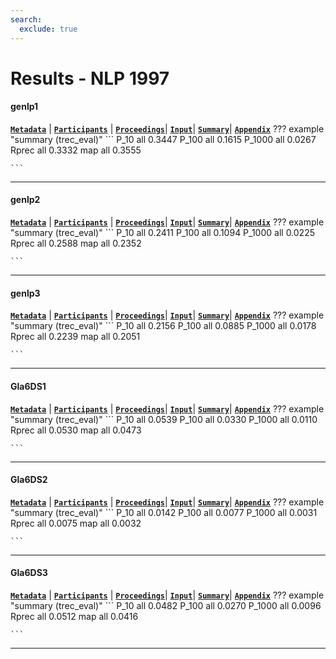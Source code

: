 ```yaml
---
search:
  exclude: true
---
```


# Results - NLP 1997 

#### genlp1 
[**`Metadata`**](./runs.md#genlp1) | [**`Participants`**](./participants.md#ge) | [**`Proceedings`**](./proceedings.md#natural-language-information-retrieval-trec-6-report)| [**`Input`**](https://trec.nist.gov/results/trec6/trec6.results.input/tracks/nlp/input.genlp1.gz)| [**`Summary`**](https://trec.nist.gov/results/trec6/trec6.results.summary/tracks/nlp/summary.genlp1.gz)| [**`Appendix`**](https://trec.nist.gov/pubs/trec6/appendices/A/nlp.runs.ps.gz)
??? example "summary (trec_eval)"
	```
	P_10		all	0.3447
	P_100		all	0.1615
	P_1000		all	0.0267
	Rprec		all	0.3332
	map			all	0.3555

	```
---
#### genlp2 
[**`Metadata`**](./runs.md#genlp2) | [**`Participants`**](./participants.md#ge) | [**`Proceedings`**](./proceedings.md#natural-language-information-retrieval-trec-6-report)| [**`Input`**](https://trec.nist.gov/results/trec6/trec6.results.input/tracks/nlp/input.genlp2.gz)| [**`Summary`**](https://trec.nist.gov/results/trec6/trec6.results.summary/tracks/nlp/summary.genlp2.gz)| [**`Appendix`**](https://trec.nist.gov/pubs/trec6/appendices/A/nlp.runs.ps.gz)
??? example "summary (trec_eval)"
	```
	P_10		all	0.2411
	P_100		all	0.1094
	P_1000		all	0.0225
	Rprec		all	0.2588
	map			all	0.2352

	```
---
#### genlp3 
[**`Metadata`**](./runs.md#genlp3) | [**`Participants`**](./participants.md#ge) | [**`Proceedings`**](./proceedings.md#natural-language-information-retrieval-trec-6-report)| [**`Input`**](https://trec.nist.gov/results/trec6/trec6.results.input/tracks/nlp/input.genlp3.gz)| [**`Summary`**](https://trec.nist.gov/results/trec6/trec6.results.summary/tracks/nlp/summary.genlp3.gz)| [**`Appendix`**](https://trec.nist.gov/pubs/trec6/appendices/A/nlp.runs.ps.gz)
??? example "summary (trec_eval)"
	```
	P_10		all	0.2156
	P_100		all	0.0885
	P_1000		all	0.0178
	Rprec		all	0.2239
	map			all	0.2051

	```
---
#### Gla6DS1 
[**`Metadata`**](./runs.md#gla6ds1) | [**`Participants`**](./participants.md#glasgow) | [**`Proceedings`**](./proceedings.md#short-queries-natural-language-and-spoken-document-retrieval-experiments-at-glasgow-university)| [**`Input`**](https://trec.nist.gov/results/trec6/trec6.results.input/tracks/nlp/input.Gla6DS1.gz)| [**`Summary`**](https://trec.nist.gov/results/trec6/trec6.results.summary/tracks/nlp/summary.Gla6DS1.gz)| [**`Appendix`**](https://trec.nist.gov/pubs/trec6/appendices/A/nlp.runs.ps.gz)
??? example "summary (trec_eval)"
	```
	P_10		all	0.0539
	P_100		all	0.0330
	P_1000		all	0.0110
	Rprec		all	0.0530
	map			all	0.0473

	```
---
#### Gla6DS2 
[**`Metadata`**](./runs.md#gla6ds2) | [**`Participants`**](./participants.md#glasgow) | [**`Proceedings`**](./proceedings.md#short-queries-natural-language-and-spoken-document-retrieval-experiments-at-glasgow-university)| [**`Input`**](https://trec.nist.gov/results/trec6/trec6.results.input/tracks/nlp/input.Gla6DS2.gz)| [**`Summary`**](https://trec.nist.gov/results/trec6/trec6.results.summary/tracks/nlp/summary.Gla6DS2.gz)| [**`Appendix`**](https://trec.nist.gov/pubs/trec6/appendices/A/nlp.runs.ps.gz)
??? example "summary (trec_eval)"
	```
	P_10		all	0.0142
	P_100		all	0.0077
	P_1000		all	0.0031
	Rprec		all	0.0075
	map			all	0.0032

	```
---
#### Gla6DS3 
[**`Metadata`**](./runs.md#gla6ds3) | [**`Participants`**](./participants.md#glasgow) | [**`Proceedings`**](./proceedings.md#short-queries-natural-language-and-spoken-document-retrieval-experiments-at-glasgow-university)| [**`Input`**](https://trec.nist.gov/results/trec6/trec6.results.input/tracks/nlp/input.Gla6DS3.gz)| [**`Summary`**](https://trec.nist.gov/results/trec6/trec6.results.summary/tracks/nlp/summary.Gla6DS3.gz)| [**`Appendix`**](https://trec.nist.gov/pubs/trec6/appendices/A/nlp.runs.ps.gz)
??? example "summary (trec_eval)"
	```
	P_10		all	0.0482
	P_100		all	0.0270
	P_1000		all	0.0096
	Rprec		all	0.0512
	map			all	0.0416

	```
---

